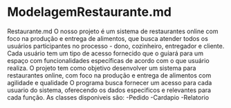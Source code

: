 # ModelagemRestaurante.md
Restaurante.md
O nosso projeto é um sistema de restaurantes online com foco na produção e entrega de alimentos, que busca atender todos os usuários participantes no processo - dono, cozinheiro, entregador e cliente. Cada usuário tem um tipo de acesso fornecido que o guiará para um espaço com funcionalidades específicas de acordo com o que usuário realiza.
O projeto tem como objetivo desenvolver um sistema para restaurantes online, com foco na produção e entrega de alimentos com agilidade e qualidade
O programa busca fornecer um acesso para cada usuario do sistema, oferecendo os dados especificos e relevantes para cada função.
As classes disponiveis são:
-Pedido 
-Cardapio
-Relatorio 



